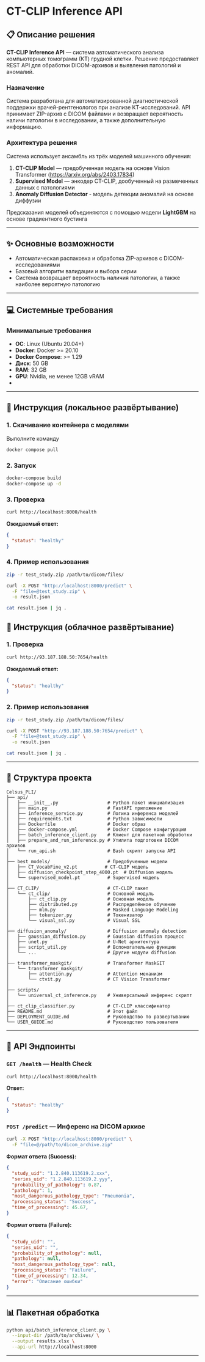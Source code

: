 # CT-CLIP Inference API

## 📋 Описание решения

**CT-CLIP Inference API** — система автоматического анализа компьютерных томограмм (КТ) грудной клетки. Решение предоставляет REST API для обработки DICOM-архивов и выявления патологий и аномалий.

### Назначение

Система разработана для автоматизированной диагностической поддержки врачей-рентгенологов при анализе КТ-исследований. API принимает ZIP-архив с DICOM файлами и возвращает вероятность наличи патологии в исследовании, а также дополнительную информацию.

### Архитектура решения

Система использует ансамбль из трёх моделей машинного обучения:

1. **CT-CLIP Model** — предобученная модель на основе Vision Transformer (https://arxiv.org/abs/2403.17834)
2. **Supervised Model** — энкодер CT-CLIP, дообученный на размеченных данных с патологиями
3. **Anomaly Diffusion Detector** - модель детекции аномалий на основе диффузии

Предсказания моделей объединяются с помощью модели **LightGBM** на основе градиентного бустинга

---

## ✨ Основные возможности

- Автоматическая распаковка и обработка ZIP-архивов с DICOM-исследованиями
- Базовый алгоритм валидации и выбора серии
- Система возвращает вероятность наличия патологии, а также наиболее вероятную патологию 

---

## 💻 Системные требования

### Минимальные требования

- **ОС**: Linux (Ubuntu 20.04+)
- **Docker**: Docker >= 20.10
- **Docker Compose**: >= 1.29
- **Диск**: 50 GB
- **RAM**: 32 GB
- **GPU**: Nvidia, не менее 12GB vRAM
- 
---

## 🚀 Инструкция (локальное развёртывание)

### 1. Скачивание контейнера с моделями
Выполните команду
```bash
docker compose pull 
```

### 2. Запуск

```bash
docker-compose build
docker-compose up -d
```

### 3. Проверка

```bash
curl http://localhost:8000/health
```

**Ожидаемый ответ:**
```json
{
  "status": "healthy"
}
```

### 4. Пример использования

```bash
zip -r test_study.zip /path/to/dicom/files/

curl -X POST "http://localhost:8000/predict" \
  -F "file=@test_study.zip" \
  -o result.json

cat result.json | jq .
```

## 🚀 Инструкция (облачное развёртывание)

### 1. Проверка

```bash
curl http://93.187.188.50:7654/health
```

**Ожидаемый ответ:**
```json
{
  "status": "healthy"
}
```

### 2. Пример использования

```bash
zip -r test_study.zip /path/to/dicom/files/

curl -X POST "http://93.187.188.50:7654/predict" \
  -F "file=@test_study.zip" \
  -o result.json

cat result.json | jq .
```


---

## 📁 Структура проекта

```
Celsus_PLI/
├── api/
│   ├── __init__.py                  # Python пакет инициализация
│   ├── main.py                      # FastAPI приложение
│   ├── inference_service.py         # Логика инференса моделей
│   ├── requirements.txt             # Python зависимости
│   ├── Dockerfile                   # Docker образ
│   ├── docker-compose.yml           # Docker Compose конфигурация
│   ├── batch_inference_client.py    # Клиент для пакетной обработки
│   ├── prepare_and_run_inference.py # Утилита подготовки DICOM архивов
│   └── run_api.sh                   # Bash скрипт запуска API
│
├── best_models/                     # Предобученные модели
│   ├── CT_VocabFine_v2.pt          # CT-CLIP модель
│   ├── diffusion_checkpoint_step_4000.pt  # Diffusion модель
│   └── supervised_model.pt          # Supervised модель
│
├── CT_CLIP/                         # CT-CLIP пакет
│   └── ct_clip/                     # Основной модуль
│       ├── ct_clip.py               # Основная модель
│       ├── distributed.py           # Распределённое обучение
│       ├── mlm.py                   # Masked Language Modeling
│       ├── tokenizer.py             # Токенизатор
│       └── visual_ssl.py            # Visual SSL
│
├── diffusion_anomaly/               # Diffusion anomaly detection
│   ├── gaussian_diffusion.py        # Gaussian diffusion процесс
│   ├── unet.py                      # U-Net архитектура
│   ├── script_util.py               # Вспомогательные функции
│   └── ...                          # Другие модули diffusion
│
├── transformer_maskgit/             # Transformer MaskGIT
│   └── transformer_maskgit/
│       ├── attention.py             # Attention механизм
│       └── ctvit.py                 # CT Vision Transformer
│
├── scripts/
│   └── universal_ct_inference.py    # Универсальный инференс скрипт
│
├── ct_clip_classifier.py            # CT-CLIP классификатор
├── README.md                        # Этот файл
├── DEPLOYMENT_GUIDE.md              # Руководство по развертыванию
└── USER_GUIDE.md                    # Руководство пользователя
```

---

## 🔌 API Эндпоинты

### `GET /health` — Health Check

```bash
curl http://localhost:8000/health
```

**Ответ:**
```json
{
  "status": "healthy"
}
```

### `POST /predict` — Инференс на DICOM архиве

```bash
curl -X POST "http://localhost:8000/predict" \
  -F "file=@/path/to/dicom_archive.zip"
```

**Формат ответа (Success):**
```json
{
  "study_uid": "1.2.840.113619.2.xxx",
  "series_uid": "1.2.840.113619.2.yyy",
  "probability_of_pathology": 0.87,
  "pathology": 1,
  "most_dangerous_pathology_type": "Pneumonia",
  "processing_status": "Success",
  "time_of_processing": 45.67,
}
```

**Формат ответа (Failure):**
```json
{
  "study_uid": "",
  "series_uid": "",
  "probability_of_pathology": null,
  "pathology": null,
  "most_dangerous_pathology_type": null,
  "processing_status": "Failure",
  "time_of_processing": 12.34,
  "error": "Описание ошибки"
}
```

---

## 📊 Пакетная обработка

```bash
python api/batch_inference_client.py \
  --input-dir /path/to/archives/ \
  --output results.xlsx \
  --api-url http://localhost:8000
```

---